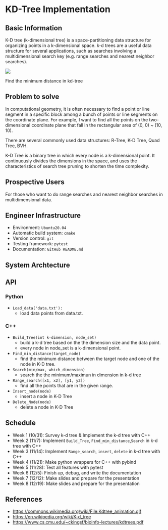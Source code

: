 # KD-Tree Implementation

## Basic Information
K-D tree (k-dimensional tree) is a space-partitioning data structure for organizing points in a k-dimensional space. k-d trees are a useful data structure for several applications, such as searches involving a multidimensional search key (e.g. range searches and nearest neighbor searches).

![](https://i.imgur.com/0VUKaEH.gif=500x)

Find the minimum distance in kd-tree

## Problem to solve
In computational geometry, it is often necessary to find a point or line segment in a specific block among a bunch of points or line segments on the coordinate plane. For example, I want to find all the points on the two-dimensional coordinate plane that fall in the rectangular area of (0, 0) ~ (10, 10).

There are several commonly used data structures: R-Tree, K-D Tree, Quad Tree, BVH.

K-D Tree is a binary tree in which every node is a k-dimensional point. It continuously divides the dimensions in the space, and uses the characteristics of search tree pruning to shorten the time complexity.

## Prospective Users
For those who want to do range searches and nearest neighbor searches in multidimensional data.

## Engineer Infrastructure
* Environment: `Ubuntu20.04`
* Automatic build system: `cmake`
* Version control: `git`
* Testing framework: `pytest`
* Documentation: `GitHub README.md`

## System Archtecture

## API
### Python
- `Load_data('data.txt'):`
    - load data points from data.txt.
### C++
- `Build_Tree(int k-dimension, node_set)`
    - build a k-d tree based on the the dimension size and the data point.
    - every node in node_set is a k-dimensional point.
- `Find_min_distance(target_node)`
    - find the minimum distance between the target node and one of the node in K-D tree.
- `Search(min/max, which_dimension)`
    - search the the minimum/maximun in dimension in k-d tree
- `Range_search([x1, x2], [y1, y2])`
    - find all the points that are in the given range.
- `Insert_node(node)`
    - insert a node in K-D Tree
- `Delete_Node(node)`
    - delete a node in K-D Tree

## Schedule
* Week 1 (10/31): Survey k-d tree & Implement the k-d tree with C++
* Week 2 (11/7): Implement `Build_Tree`, `Find_min_distance`,`Search` in k-d tree with C++
* Week 3 (11/14): Implement `Range_search`, `insert`, `delete` in k-d tree with C++
* Week 4 (11/21): Make python wrappers for C++ with pybind
* Week 5 (11/28): Test all features with pytest
* Week 6 (12/5): Finish up, debug, and write the documentation
* Week 7 (12/12): Make slides and prepare for the presentation
* Week 8 (12/19): Make slides and prepare for the presentation

## References
- https://commons.wikimedia.org/wiki/File:Kdtree_animation.gif
- https://en.wikipedia.org/wiki/K-d_tree
- https://www.cs.cmu.edu/~ckingsf/bioinfo-lectures/kdtrees.pdf
